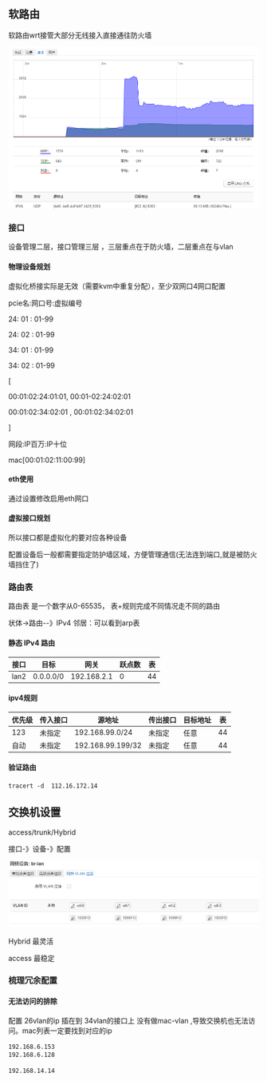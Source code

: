  



## 软路由

软路由wrt接管大部分无线接入直接通往防火墙



![](./imgs/wrt01.png)

 

### 接口

设备管理二层，接口管理三层  ，三层重点在于防火墙，二层重点在与vlan

#### 物理设备规划 

虚拟化桥接实际是无效（需要kvm中重复分配），至少双网口4网口配置

pcie名:网口号:虚拟编号

24:       01      :    01-99

24:       02      :    01-99

34:       01      :    01-99

34:       02      :    01-99

 [

00:01:02:24:01:01, 00:01-02:24:02:01

 00:01:02:34:02:01 , 00:01:02:34:02:01

]

网段:IP百万:IP十位  

mac[00:01:02:11:00:99]

#### eth使用

通过设置修改启用eth网口



#### 虚拟接口规划

所以接口都是虚拟化的要对应各种设备

配置设备后一般都需要指定防护墙区域，方便管理通信(无法连到端口,就是被防火墙挡住了)

### 路由表

路由表 是一个数字从0-65535， 表+规则完成不同情况走不同的路由

状体->路由--》IPv4 邻居：可以看到arp表

#### 静态 IPv4 路由

| 接口 | 目标      | 网关        | 跃点数 | 表   |
| ---- | --------- | ----------- | ------ | ---- |
| lan2 | 0.0.0.0/0 | 192.168.2.1 | 0      | 44   |

#### ipv4规则

| 优先级 | 传入接口 | 源地址            | 传出接口 | 目标地址 | 表   |
| ------ | -------- | ----------------- | -------- | -------- | ---- |
| 123    | 未指定   | 192.168.99.0/24   | 未指定   | 任意     | 44   |
| 自动   | 未指定   | 192.168.99.199/32 | 未指定   | 任意     | 44   |



#### 验证路由

```
tracert -d  112.16.172.14
```



## 交换机设置

access/trunk/Hybrid

接口-》设备-》配置

![](./imgs/wrt02.png)

Hybrid 最灵活

access 最稳定



### 梳理冗余配置



####  无法访问的排除

配置 26vlan的ip 插在到 34vlan的接口上 没有做mac-vlan  ,导致交换机也无法访问。mac列表一定要找到对应的ip

```
192.168.6.153 
192.168.6.128

192.168.14.14

```

